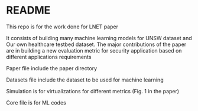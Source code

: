 # README #

This repo is for the work done for LNET paper 

It consists of building many machine learning models for UNSW dataset and Our own healthcare testbed dataset. 
The major contributions of the paper are in building a new evaluation metric for security application based on different applications requirements

Paper file include the paper directory

Datasets file include the dataset to be used for machine learning 

Simulation is for virtualizations for different metrics (Fig. 1 in the paper)

Core file is for ML codes 
